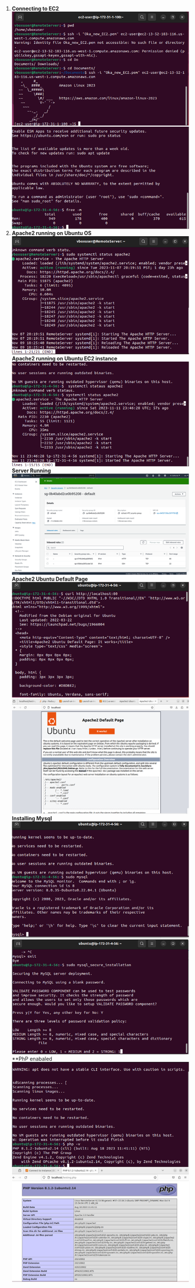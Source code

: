 1. **Connecting to EC2**
![Connecting to EC2](<img_ref/1.)Connecting to EC2 Server.png>)
![Alt text](<img_ref/1.)Connecting to EC2 Server using the Ubuntu Platform.png>)
2. **Apache2 running on Ubuntu OS**
![Alt text](<img_ref/2.) Apache HTTP Server runing on OS.png>)
**Apache2 running on Ubuntu EC2 instance**
![Alt text](<img_ref/3.) Apache Web Server on EC2 Instant.png>)
**Server Running**
![Alt text](<img_ref/4.) Web server is connected to EC2 instance.png>)
**Apache2 Ubuntu Default Page**
![Alt text](<img_ref/5.) Local host Apache2 HTTP works.png>)
![Alt text](<img_ref/6.)Apache2 HTTP works.png>)
**Installing Mysql**
![Alt text](<img_ref/7.) Installing mySql on the server.png>)
![Alt text](<img_ref/8.) mysql_securing password.png>)
**PhP enabaled
![Alt text](<img_ref/9.) php Version.png>)
![g](<img_ref/10.) Working PHP Installation.png>)